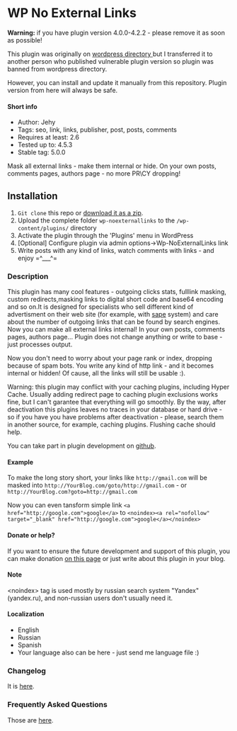 # WP No External Links

**Warning:** if you have plugin version 4.0.0-4.2.2 - please remove it as soon as possible!

This plugin was originally on [wordpress directory ](https://wordpress.org/plugins/wp-noexternallinks/) but
I transferred it to another person who published vulnerable plugin version so plugin was banned from wordpress directory.

However, you can install and update it manually from this repository. Plugin version
from here will always be safe.

#### Short info
* Author: Jehy  
* Tags: seo, link, links, publisher, post, posts, comments  
* Requires at least: 2.6  
* Tested up to: 4.5.3  
* Stable tag: 5.0.0  

Mask all external links - make them internal or hide. On your own posts, comments pages, authors page - no more PR\CY dropping!

## Installation
1. `Git clone` this repo or [download it as a zip](https://github.com/jehy/wp-noexternallinks/archive/master.zip).
2. Upload the complete folder `wp-noexternallinks` to the `/wp-content/plugins/` directory
3. Activate the plugin through the 'Plugins' menu in WordPress
4. [Optional] Configure plugin via admin options-&gt;Wp-NoExternalLinks link
5. Write posts with any kind of links, watch comments with links - and enjoy =^___^=


### Description
This plugin has many cool features - outgoing clicks stats, fulllink masking, custom redirects,masking links to digital short code and base64 encoding and so on.It is designed for specialists who sell different kind of advertisment on their web site (for example, with [sape](http://www.sape.ru/r.f6054dfcc2.php) system) and care about the number of outgoing links that can be found by search engines. Now you can make all external links internal! In your own posts, comments pages, authors page... Plugin does not change anything or write to base - just processes output.

Now you don't need to worry about your page rank or index, dropping because of spam bots. You write any kind of http link - and it becomes internal or hidden! Of cause, all the links will still be usable :).

Warning: this plugin may conflict with your caching plugins, including Hyper Cache. Usually adding redirect page to caching plugin exclusions works fine, but I can't garantee that everything will go smoothly. By the way, after deactivation this plugins leaves no traces in your database or hard drive - so if you have you have problems after deactivation - please, search them in another source, for example, caching plugins. Flushing cache should help.

You can take part in plugin development on [github](https://github.com/jehy/wp-noexternallinks).

#### Example

To make the long story short, your links like `http://gmail.com` will be masked into
`http://YourBlog.com/goto/http://gmail.com` - or  `http://YourBlog.com?goto=http://gmail.com`

Now you can even tansform simple link `<a href="http://google.com">google</a>` to 
`<noindex><a rel="nofollow" target="_blank" href="http://google.com">google</a></noindex>`

#### Donate or help?
If you want to ensure the future development and support of this plugin, you can make donation [on this page](http://jehy.ru/articles/donate/) or just write about this plugin in your blog.

#### Note
&lt;noindex&gt; tag is used mostly by russian search system "Yandex" (yandex.ru), and non-russian users don't usually need it.

#### Localization

* English
* Russian
* Spanish
* Your language also can be here - just send me language file :)

### Changelog

It is [here](changelog.md).

### Frequently Asked Questions
Those are [here](faq.md).
